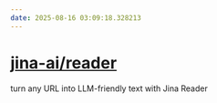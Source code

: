 ```yaml
---
date: 2025-08-16 03:09:18.328213
---
```


# [jina-ai/reader](https://github.com/jina-ai/reader)

turn any URL into LLM-friendly text with Jina Reader